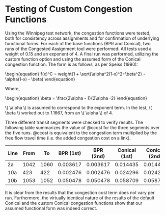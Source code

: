 # Testing of Custom Congestion Functions

Using the Winnipeg test network, the congestion functions were tested, both for consistency across assignments and for confirmation of
 underlying functional forms. For each of the base functions (BPR and Conical), two runs of the Congested Assignment
 tool were performed. All tests used a weight of 0.15 and an exponent of 4. A final run was performed, utilizing the 
custom function option and using the assumed form of the Conical congestion function. The form is as follows, as per Speiss (1990):

\begin{equation}
f(x)^C = weight(1 + \sqrt{\alpha^2(1-x)^2+\beta^2} - \alpha(1-x) - \beta)
\end{equation}

Where,

\begin{equation}
\beta = \frac{2\alpha - 1}{2\alpha -2}
\end{equation}

\\( \alpha \\) is assumed to correspond to the exponent term. In the test, \\( \beta \\) worked out to 1.1667, from an \\( \alpha \\) of 4.

Three different transit segments were checked to verify results. The following table summarizes the value of @ccost for
the three segments over the five runs. @ccost is equivalent to the congestion term multiplied by the free flow travel time
(i.e. the added congestion cost on a link). 


|    Line     |    From    |    To      |    BPR (1st)    |    BPR (2nd)    |    Conical (1st)    |    Conical (2nd)    |    Conical (Custom)    |
|-------------|------------|------------|-----------------|-----------------|---------------------|---------------------|------------------------|
|    2a       |    1042    |    1060    |    0.003617     |    0.003617     |    0.014435         |    0.014435         |    0.014435            |
|    10a      |    423     |    422     |    0.002476     |    0.002476     |    0.024296         |    0.024296         |    0.024295            |
|    10b      |    1053    |    1052    |    0.050478     |    0.050478     |    0.058709         |    0.058709         |    0.058709            |

It is clear from the results that the congestion cost term does not vary per run. Furthermore, the virtually identical nature of
the results of the default Conical and the custom Conical congestion
functions show that our assumed functional form was indeed correct.